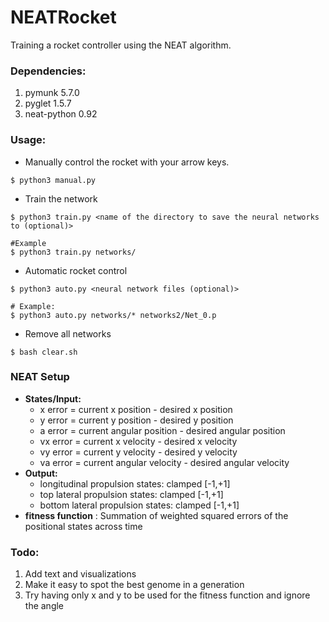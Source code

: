 # NEATRocket

Training a rocket controller using the NEAT algorithm.

### Dependencies:

1. pymunk 5.7.0
2. pyglet 1.5.7
3. neat-python 0.92

### Usage:

- Manually control the rocket with your arrow keys.

```shell
$ python3 manual.py
```

- Train the network

```shell
$ python3 train.py <name of the directory to save the neural networks to (optional)>

#Example
$ python3 train.py networks/
```

- Automatic rocket control

```shell
$ python3 auto.py <neural network files (optional)> 

# Example:
$ python3 auto.py networks/* networks2/Net_0.p
```
- Remove all networks

```shell
$ bash clear.sh
```

### NEAT Setup

- **States/Input:**
    - x error = current x position - desired x position
    - y error = current y position - desired y position
    - a error = current angular position - desired angular position
    - vx error = current x velocity - desired x velocity
    - vy error = current y velocity - desired y velocity
    - va error = current angular velocity - desired angular velocity
- **Output:**
    - longitudinal propulsion states: clamped [-1,+1]
    - top lateral propulsion states: clamped [-1,+1]
    - bottom lateral propulsion states: clamped [-1,+1]
- **fitness function** : Summation of weighted squared errors of the positional states across time

### Todo:

1. Add text and visualizations
2. Make it easy to spot the best genome in a generation
3. Try having only x and y to be used for the fitness function and ignore the angle

